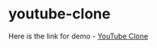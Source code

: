 # youtube-clone

Here is the link for demo - [YouTube Clone](https://imlakshaychauhan.github.io/youtube-clone/)

